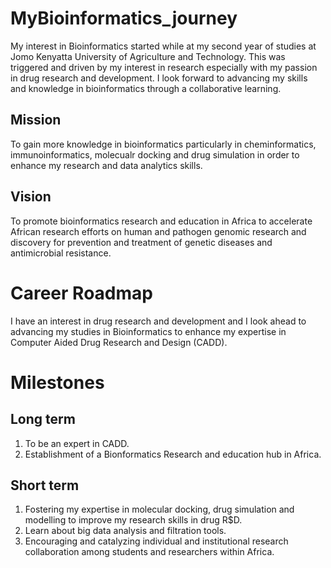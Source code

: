 # MyBioinformatics_journey

My interest in Bioinformatics started while at my second year of studies at Jomo Kenyatta University of Agriculture and Technology. This was triggered and driven by my interest in research especially with my passion in drug research and development. I look forward to advancing my skills and knowledge in bioinformatics through a collaborative learning.

## Mission

To gain more knowledge in bioinformatics particularly in cheminformatics, immunoinformatics, molecualr docking and drug simulation in order to enhance my research and data analytics skills.

## Vision

To promote bioinformatics research and education in Africa to accelerate African research efforts on human and pathogen genomic research and discovery for prevention and treatment of genetic diseases and antimicrobial resistance.

# Career Roadmap

I have an interest in drug research and development and I look ahead to advancing my studies in Bioinformatics to enhance my expertise in Computer Aided Drug Research and Design (CADD). 

# Milestones

## Long term

1. To be an expert in CADD.
2. Establishment of a Bionformatics Research and education hub in Africa.

## Short term

1. Fostering my expertise in molecular docking, drug simulation and modelling to improve my research skills in drug R$D.
2. Learn about big data analysis and filtration tools. 
2. Encouraging and catalyzing individual and institutional research collaboration among students and researchers within Africa.
